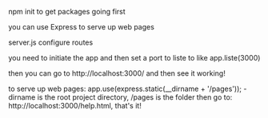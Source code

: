 npm init to get packages going first 

you can use Express to serve up web pages

server.js configure routes

you need to initiate the app and then set a port to liste to like app.liste(3000)

then you can go to http://localhost:3000/ and then see it working!

to serve up web pages:
app.use(express.static(__dirname + '/pages'));
-dirname is the root project directory, /pages is the folder
then go to: http://localhost:3000/help.html, that's it!